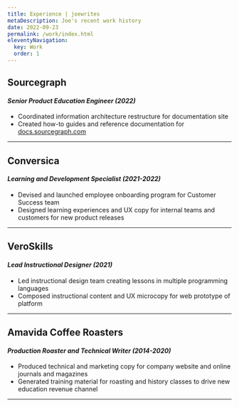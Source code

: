 ```yaml
---
title: Experience | joewrites
metaDescription: Joe's recent work history
date: 2022-09-23
permalink: /work/index.html
eleventyNavigation:
  key: Work
  order: 1
---
```


## Sourcegraph

#### _Senior Product Education Engineer (2022)_

- Coordinated information architecture restructure for documentation site
- Created how-to guides and reference documentation for [docs.sourcegraph.com](https://docs.sourcegraph.com/)

---

## Conversica

#### _Learning and Development Specialist (2021-2022)_

- Devised and launched employee onboarding program for Customer Success team
- Designed learning experiences and UX copy for internal teams and customers for new product releases

---

## VeroSkills

#### _Lead Instructional Designer (2021)_

- Led instructional design team creating lessons in multiple programming languages
- Composed instructional content and UX microcopy for web prototype of platform

---

## Amavida Coffee Roasters

#### _Production Roaster and Technical Writer (2014-2020)_

- Produced technical and marketing copy for company website and online journals and magazines
- Generated training material for roasting and history classes to drive new education revenue channel

---
